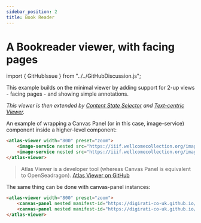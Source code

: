 ```yaml
---
sidebar_position: 2
title: Book Reader
---
```


# A Bookreader viewer, with facing pages

import { GitHubIssue } from "../../GitHubDiscussion.js";


This example builds on the minimal viewer by adding support for 2-up views - facing pages - and showing simple annotations.

_This viewer is then extended by [Content State Selector](./content-state-selector) and [Text-centric Viewer](./text-centric)._

An example of wrapping a Canvas Panel (or in this case, image-service) component inside a higher-level component:

```html
<atlas-viewer width="800" preset="zoom">
    <image-service nested src="https://iiif.wellcomecollection.org/image/b18035723_0010.JP2" x="0" /> 
    <image-service nested src="https://iiif.wellcomecollection.org/image/b18035723_0011.JP2" x="2411" />
</atlas-viewer>
```

<atlas-viewer width="800" preset="zoom">
    <image-service nested src="https://iiif.wellcomecollection.org/image/b18035723_0010.JP2" x="0" /> 
    <image-service nested src="https://iiif.wellcomecollection.org/image/b18035723_0011.JP2" x="2411" />
</atlas-viewer>

> Atlas Viewer is a developer tool (whereas Canvas Panel is equivalent to OpenSeadragon). [Atlas Viewer on GitHub](https://github.com/atlas-viewer/atlas)

The same thing can be done with canvas-panel instances:

```html
<atlas-viewer width="800" preset="zoom">
    <canvas-panel nested manifest-id="https://digirati-co-uk.github.io/wunder.json" canvas-id="https://digirati-co-uk.github.io/wunder/canvases/8" x="0" /> 
    <canvas-panel nested manifest-id="https://digirati-co-uk.github.io/wunder.json" canvas-id="https://digirati-co-uk.github.io/wunder/canvases/9" x="2411" />
</atlas-viewer>
```

<atlas-viewer width="800" preset="zoom">
    <canvas-panel nested manifest-id="https://digirati-co-uk.github.io/wunder.json" canvas-id="https://digirati-co-uk.github.io/wunder/canvases/8" x="0" /> 
    <canvas-panel nested manifest-id="https://digirati-co-uk.github.io/wunder.json" canvas-id="https://digirati-co-uk.github.io/wunder/canvases/9" x="2411" />
</atlas-viewer>


<GitHubIssue ghid="64" />
